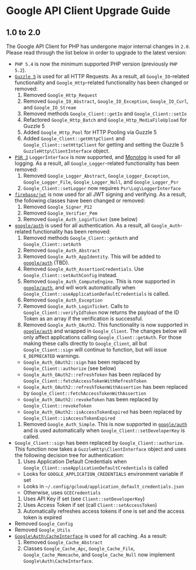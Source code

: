 Google API Client Upgrade Guide
===============================

1.0 to 2.0
----------

The Google API Client for PHP has undergone major internal changes in `2.0`. Please read through
the list below in order to upgrade to the latest version:

 - `PHP 5.4` is now the minimum supported PHP version (previously `PHP 5.2`).
 - [`Guzzle 5`][Guzzle 5] is used for all HTTP Requests. As a result, all `Google_IO`-related
 functionality and `Google_Http`-related functionality has been changed or removed:
    1. Removed `Google_Http_Request`
    1. Removed `Google_IO_Abstract`, `Google_IO_Exception`, `Google_IO_Curl`, and `Google_IO_Stream`
    1. Removed methods `Google_Client::getIo` and `Google_Client::setIo`
    1. Refactored `Google_Http_Batch` and `Google_Http_MediaFileUpload` for Guzzle 5
    1. Added `Google_Http_Pool` for HTTP Pooling via Guzzle 5
    1. Added `Google_Client::getHttpClient` and `Google_Client::setHttpClient` for getting and
    setting the Guzzle 5 `GuzzleHttp\ClientInterface` object.
 - [`PSR 3`][PSR 3] `LoggerInterface` is now supported, and [Monolog][Monolog] is used for all
 logging. As a result, all `Google_Logger`-related functionality has been removed:
    1. Removed `Google_Logger_Abstract`, `Google_Logger_Exception`, `Google_Logger_File`,
    `Google_Logger_Null`, and `Google_Logger_Psr`
    1. `Google_Client::setLogger` now requires `Psr\Log\LoggerInterface`
 - [`firebase/jwt`][Firebase JWT] is now used for all JWT signing and verifying. As a result, the
 following classes have been changed or removed:
    1. Removed `Google_Signer_P12`
    1. Removed `Google_Verifier_Pem`
    1. Removed `Google_Auth_LoginTicket` (see below)
 - [`google/auth`][Google Auth] is used for all authentication. As a result, all
 `Google_Auth`-related functionality has been removed:
    1. Removed methods `Google_Client::getAuth` and `Google_Client::setAuth`
    1. Removed `Google_Auth_Abstract`
    1. Removed `Google_Auth_AppIdentity`. This will be added to [`google/auth`][Google Auth] (TBD).
    1. Removed `Google_Auth_AssertionCredentials`. Use `Google_Client::setAuthConfig` instead.
    1. Removed `Google_Auth_ComputeEngine`. This is now supported in
    [`google/auth`][Google Auth GCE], and will work automatically when
    `Google_Client::useApplicationDefaultCredentials` is called.
    1. Removed `Google_Auth_Exception`
    1. Removed `Google_Auth_LoginTicket`. Calls to `Google_Client::verifyIdToken` now returns
    the payload of the ID Token as an array if the verification is successful.
    1. Removed `Google_Auth_OAuth2`. This functionality is now supported in [`google/auth`][Google Auth OAuth2] and wrapped in `Google_Client`. The changes below will only affect applications calling `Google_Client::getAuth`. For those making these calls directly to `Google_Client`, all but `Google_Client::sign` will continue to function, but will issue `E_DEPRECATED` warnings.
      - `Google_Auth_OAuth2::sign` has been replaced by `Google_Client::authorize` (see below)
      - `Google_Auth_OAuth2::refreshToken` has been replaced by
        `Google_Client::fetchAccessTokenWithRefreshToken`
      - `Google_Auth_OAuth2::refreshTokenWithAssertion` has been replaced by
        `Google_Client::fetchAccessTokenWithAssertion`
      - `Google_Auth_OAuth2::revokeToken` has been replaced by
        `Google_Client::revokeToken`
      - `Google_Auth_OAuth2::isAccessTokenExpired` has been replaced by
        `Google_Client::isAccessTokenExpired`
    1. Removed `Google_Auth_Simple`. This is now supported in [`google/auth`][Google Auth Simple]
    and is used automatically when `Google_Client::setDeveloperKey` is called.
 - `Google_Client::sign` has been replaced by `Google_Client::authorize`. This function
    now takes a `GuzzleHttp\ClientInterface` object and uses the following decision tree for
    authentication:
    1. Uses Application Default Credentials when
    `Google_Client::useApplicationDefaultCredentials` is called
      - Looks for `GOOGLE_APPLICATION_CREDENTIALS` environment variable if set
      - Looks in `~/.config/gcloud/application_default_credentials.json`
      - Otherwise, uses `GCECredentials`
    1. Uses API Key if set (see `Client::setDeveloperKey`)
    1. Uses Access Token if set (call `Client::setAccessToken`)
    1. Automatically refreshes access tokens if one is set and the access token is expired
 - Removed `Google_Config`
 - Removed `Google_Utils`
 - [`Google\Auth\CacheInterface`][Google Auth CacheInterface] is used for all caching. As a result:
    1. Removed `Google_Cache_Abstract`
    1. Classes `Google_Cache_Apc`, `Google_Cache_File`, `Google_Cache_Memcache`, and
    `Google_Cache_Null` now implement `Google\Auth\CacheInterface`.

[PSR 3]: https://github.com/php-fig/fig-standards/blob/master/accepted/PSR-3-logger-interface.md
[Guzzle 5]: https://github.com/guzzle/guzzle
[Monolog]: https://github.com/Seldaek/monolog
[Google Auth]: https://github.com/google/google-auth-library-php
[Google Auth GCE]: https://github.com/google/google-auth-library-php/blob/master/src/GCECredentials.php
[Google Auth OAuth2]: https://github.com/google/google-auth-library-php/blob/master/src/OAuth2.php
[Google Auth Simple]: https://github.com/google/google-auth-library-php/blob/master/src/Simple.php
[Google Auth CacheInterface]: https://github.com/google/google-auth-library-php/blob/master/src/CacheInterface.php
[Firebase JWT]: https://github.com/firebase/php-jwt